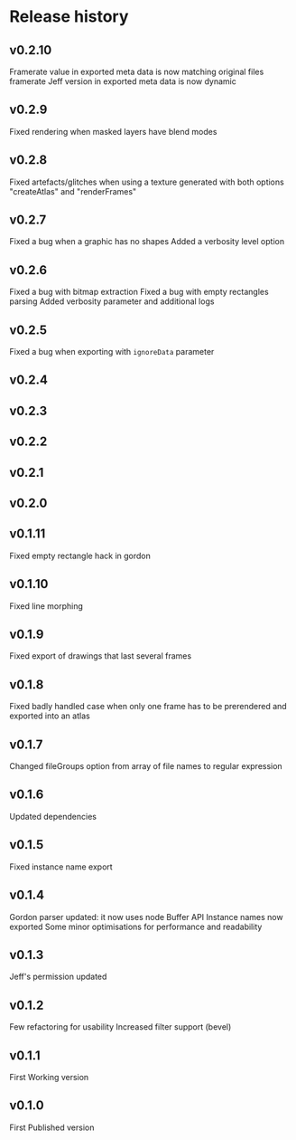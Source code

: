 # Release history

## v0.2.10
Framerate value in exported meta data is now matching original files framerate
Jeff version in exported meta data is now dynamic

## v0.2.9
Fixed rendering when masked layers have blend modes

## v0.2.8
Fixed artefacts/glitches when using a texture generated with both options "createAtlas" and "renderFrames"

## v0.2.7
Fixed a bug when a graphic has no shapes
Added a verbosity level option

## v0.2.6
Fixed a bug with bitmap extraction
Fixed a bug with empty rectangles parsing
Added verbosity parameter and additional logs

## v0.2.5
Fixed a bug when exporting with `ignoreData` parameter

## v0.2.4

## v0.2.3

## v0.2.2

## v0.2.1

## v0.2.0

## v0.1.11
Fixed empty rectangle hack in gordon

## v0.1.10
Fixed line morphing

## v0.1.9
Fixed export of drawings that last several frames

## v0.1.8
Fixed badly handled case when only one frame has to be prerendered and exported into an atlas

## v0.1.7
Changed fileGroups option from array of file names to regular expression

## v0.1.6
Updated dependencies

## v0.1.5
Fixed instance name export

## v0.1.4

Gordon parser updated: it now uses node Buffer API
Instance names now exported
Some minor optimisations for performance and readability

## v0.1.3

Jeff's permission updated

## v0.1.2

Few refactoring for usability
Increased filter support (bevel)

## v0.1.1

First Working version

## v0.1.0

First Published version